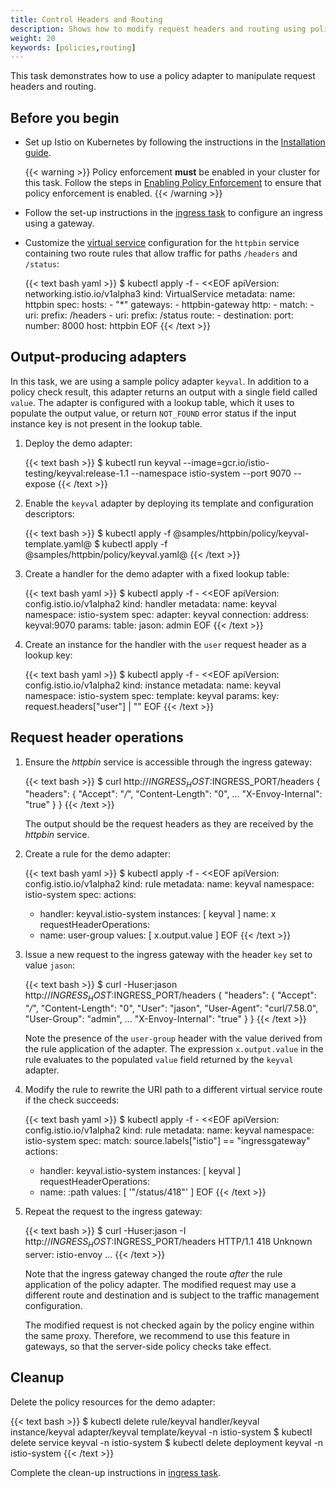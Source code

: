 ```yaml
---
title: Control Headers and Routing
description: Shows how to modify request headers and routing using policy adapters.
weight: 20
keywords: [policies,routing]
---
```


This task demonstrates how to use a policy adapter to manipulate request headers and routing.

## Before you begin

* Set up Istio on Kubernetes by following the instructions in the
  [Installation guide](/docs/setup/).

    {{< warning >}}
    Policy enforcement **must** be enabled in your cluster for this task. Follow the steps in
    [Enabling Policy Enforcement](/docs/tasks/policy-enforcement/enabling-policy/) to ensure that policy enforcement is enabled.
    {{< /warning >}}

* Follow the set-up instructions in the [ingress task](/docs/tasks/traffic-management/ingress/) to configure an ingress using a gateway.

* Customize the [virtual service](/docs/reference/config/networking/v1alpha3/virtual-service/)
  configuration for the `httpbin` service containing two route rules that allow traffic for paths `/headers` and
  `/status`:

    {{< text bash yaml >}}
    $ kubectl apply -f - <<EOF
    apiVersion: networking.istio.io/v1alpha3
    kind: VirtualService
    metadata:
      name: httpbin
    spec:
      hosts:
      - "*"
      gateways:
      - httpbin-gateway
      http:
      - match:
        - uri:
            prefix: /headers
        - uri:
            prefix: /status
        route:
        - destination:
            port:
              number: 8000
            host: httpbin
    EOF
    {{< /text >}}

## Output-producing adapters

In this task, we are using a sample policy adapter `keyval`. In addition to
a policy check result, this adapter returns an output with a single field
called `value`. The adapter is configured with a lookup table, which it uses to
populate the output value, or return `NOT_FOUND` error status if the input
instance key is not present in the lookup table.

1. Deploy the demo adapter:

    {{< text bash >}}
    $ kubectl run keyval --image=gcr.io/istio-testing/keyval:release-1.1 --namespace istio-system --port 9070 --expose
    {{< /text >}}

1. Enable the `keyval` adapter by deploying its template and configuration descriptors:

    {{< text bash >}}
    $ kubectl apply -f @samples/httpbin/policy/keyval-template.yaml@
    $ kubectl apply -f @samples/httpbin/policy/keyval.yaml@
    {{< /text >}}

1. Create a handler for the demo adapter with a fixed lookup table:

    {{< text bash yaml >}}
    $ kubectl apply -f - <<EOF
    apiVersion: config.istio.io/v1alpha2
    kind: handler
    metadata:
      name: keyval
      namespace: istio-system
    spec:
      adapter: keyval
      connection:
        address: keyval:9070
      params:
        table:
          jason: admin
    EOF
    {{< /text >}}

1. Create an instance for the handler with the `user` request header as a lookup key:

    {{< text bash yaml >}}
    $ kubectl apply -f - <<EOF
    apiVersion: config.istio.io/v1alpha2
    kind: instance
    metadata:
      name: keyval
      namespace: istio-system
    spec:
      template: keyval
      params:
        key: request.headers["user"] | ""
    EOF
    {{< /text >}}

## Request header operations

1. Ensure the _httpbin_ service is accessible through the ingress gateway:

    {{< text bash >}}
    $ curl http://$INGRESS_HOST:$INGRESS_PORT/headers
    {
      "headers": {
        "Accept": "*/*",
        "Content-Length": "0",
        ...
        "X-Envoy-Internal": "true"
      }
    }
    {{< /text >}}

    The output should be the request headers as they are received by the _httpbin_ service.

1. Create a rule for the demo adapter:

    {{< text bash yaml >}}
    $ kubectl apply -f - <<EOF
    apiVersion: config.istio.io/v1alpha2
    kind: rule
    metadata:
      name: keyval
      namespace: istio-system
    spec:
      actions:
      - handler: keyval.istio-system
        instances: [ keyval ]
        name: x
      requestHeaderOperations:
      - name: user-group
        values: [ x.output.value ]
    EOF
    {{< /text >}}

1. Issue a new request to the ingress gateway with the header `key` set to value `jason`:

    {{< text bash >}}
    $ curl -Huser:jason http://$INGRESS_HOST:$INGRESS_PORT/headers
    {
      "headers": {
        "Accept": "*/*",
        "Content-Length": "0",
        "User": "jason",
        "User-Agent": "curl/7.58.0",
        "User-Group": "admin",
        ...
        "X-Envoy-Internal": "true"
      }
    }
    {{< /text >}}

    Note the presence of the `user-group` header with the value derived from the
    rule application of the adapter. The expression `x.output.value` in the rule
    evaluates to the populated `value` field returned by the `keyval` adapter.

1. Modify the rule to rewrite the URI path to a different virtual service route
   if the check succeeds:

    {{< text bash yaml >}}
    $ kubectl apply -f - <<EOF
    apiVersion: config.istio.io/v1alpha2
    kind: rule
    metadata:
      name: keyval
      namespace: istio-system
    spec:
      match: source.labels["istio"] == "ingressgateway"
      actions:
      - handler: keyval.istio-system
        instances: [ keyval ]
      requestHeaderOperations:
      - name: :path
        values: [ '"/status/418"' ]
    EOF
    {{< /text >}}

1. Repeat the request to the ingress gateway:

    {{< text bash >}}
    $ curl -Huser:jason -I http://$INGRESS_HOST:$INGRESS_PORT/headers
    HTTP/1.1 418 Unknown
    server: istio-envoy
    ...
    {{< /text >}}

    Note that the ingress gateway changed the route _after_ the rule application
    of the policy adapter. The modified request may use a different route and
    destination and is subject to the traffic management configuration.

    The modified request is not checked again by the policy engine within the
    same proxy. Therefore, we recommend to use this feature in gateways, so
    that the server-side policy checks take effect.

## Cleanup

Delete the policy resources for the demo adapter:

{{< text bash >}}
$ kubectl delete rule/keyval handler/keyval instance/keyval adapter/keyval template/keyval -n istio-system
$ kubectl delete service keyval -n istio-system
$ kubectl delete deployment keyval -n istio-system
{{< /text >}}

Complete the clean-up instructions in [ingress task](/docs/tasks/traffic-management/ingress/).

